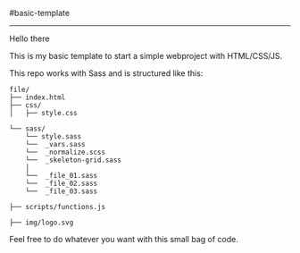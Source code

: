 #basic-template

------

Hello there

This is my basic template to start a simple webproject with HTML/CSS/JS.

This repo works with Sass and is structured like this:

```
file/
├── index.html
├── css/
│   ├── style.css

└── sass/
    └── style.sass
    └──  _vars.sass
    └──  _normalize.scss
    └──  _skeleton-grid.sass
    │
    └──  _file_01.sass
    └──  _file_02.sass
    └──  _file_03.sass

├── scripts/functions.js

├── img/logo.svg
```

Feel free to do whatever you want with this small bag of code.
